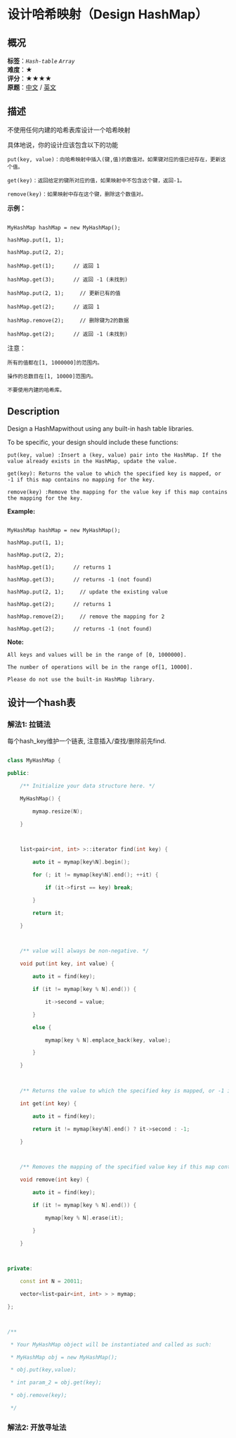 # 设计哈希映射（Design HashMap）
## 概况
**标签**：*`Hash-table`*  *`Array`*<br>
**难度**：★<br>
**评分**：★★★★<br>
**原题**：[中文](https://leetcode-cn.com/problems/design-hashmap) / [英文](https://leetcode.com/problems/design-hashmap)
## 描述

不使用任何内建的哈希表库设计一个哈希映射



具体地说，你的设计应该包含以下的功能





    put(key, value)：向哈希映射中插入(键,值)的数值对。如果键对应的值已经存在，更新这个值。

    get(key)：返回给定的键所对应的值，如果映射中不包含这个键，返回-1。

    remove(key)：如果映射中存在这个键，删除这个数值对。







**示例：**

```

MyHashMap hashMap = new MyHashMap();

hashMap.put(1, 1);     

hashMap.put(2, 2);     

hashMap.get(1);      // 返回 1

hashMap.get(3);      // 返回 -1 (未找到)

hashMap.put(2, 1);     // 更新已有的值

hashMap.get(2);      // 返回 1 

hashMap.remove(2);     // 删除键为2的数据

hashMap.get(2);      // 返回 -1 (未找到) 

```







注意：





    所有的值都在[1, 1000000]的范围内。

    操作的总数目在[1, 10000]范围内。

    不要使用内建的哈希库。



## Description

Design a HashMapwithout using any built-in hash table libraries.



To be specific, your design should include these functions:





    put(key, value) :Insert a (key, value) pair into the HashMap. If the value already exists in the HashMap, update the value.

    get(key): Returns the value to which the specified key is mapped, or -1 if this map contains no mapping for the key.

    remove(key) :Remove the mapping for the value key if this map contains the mapping for the key.







**Example:**

```

MyHashMap hashMap = new MyHashMap();

hashMap.put(1, 1);     

hashMap.put(2, 2);     

hashMap.get(1);      // returns 1

hashMap.get(3);      // returns -1 (not found)

hashMap.put(2, 1);     // update the existing value

hashMap.get(2);      // returns 1 

hashMap.remove(2);     // remove the mapping for 2

hashMap.get(2);      // returns -1 (not found)

```

**Note:**







    All keys and values will be in the range of [0, 1000000].

    The number of operations will be in the range of[1, 10000].

    Please do not use the built-in HashMap library.











## 设计一个hash表

### 解法1: 拉链法

每个hash_key维护一个链表, 注意插入/查找/删除前先find.

```c++

class MyHashMap {

public:

    /** Initialize your data structure here. */

    MyHashMap() {

        mymap.resize(N);

    }

    

    list<pair<int, int> >::iterator find(int key) {

        auto it = mymap[key%N].begin();

        for (; it != mymap[key%N].end(); ++it) {

            if (it->first == key) break;

        }

        return it;

    }

    

    /** value will always be non-negative. */

    void put(int key, int value) {

        auto it = find(key);

        if (it != mymap[key % N].end()) {

            it->second = value;

        }

        else {

            mymap[key % N].emplace_back(key, value);

        }

    }

    

    /** Returns the value to which the specified key is mapped, or -1 if this map contains no mapping for the key */

    int get(int key) {

        auto it = find(key);

        return it != mymap[key%N].end() ? it->second : -1;

    }

    

    /** Removes the mapping of the specified value key if this map contains a mapping for the key */

    void remove(int key) {

        auto it = find(key);

        if (it != mymap[key % N].end()) {

            mymap[key % N].erase(it);

        }

    }

    

private:

    const int N = 20011;

    vector<list<pair<int, int> > > mymap;

};



/**

 * Your MyHashMap object will be instantiated and called as such:

 * MyHashMap obj = new MyHashMap();

 * obj.put(key,value);

 * int param_2 = obj.get(key);

 * obj.remove(key);

 */

```



### 解法2: 开放寻址法